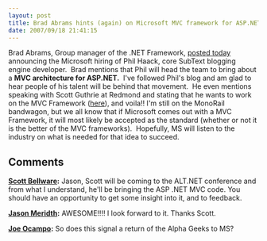 ```yaml
---
layout: post
title: Brad Abrams hints (again) on Microsoft MVC framework for ASP.NET and Phil Haack will head it up
date: 2007/09/18 21:41:15
---
```



Brad Abrams, Group manager of the .NET Framework, [posted today](http://blogs.msdn.com/brada/archive/2007/09/18/phil-haack-joins-the-ranks.aspx) announcing the Microsoft hiring of Phil Haack, core SubText blogging engine developer.  Brad mentions that Phil will head the team to bring about a **MVC architecture for ASP.NET.**  I've followed Phil's blog and am glad to hear people of his talent will be behind that movement.  He even mentions speaking with Scott Guthrie at Redmond and stating that he wants to work on the MVC Framework ([here](http://haacked.com/archive/2007/09/17/why-is-microsoft-removing-my-mvp-status.aspx)), and voila!! I'm still on the MonoRail bandwagon, but we all know that if Microsoft comes out with a MVC Framework, it will most likely be accepted as the standard (whether or not it is the better of the MVC frameworks).  Hopefully, MS will listen to the industry on what is needed for that idea to succeed.

## Comments

**[Scott Bellware](#98 "2007-09-18 23:02:43"):** Jason, Scott will be coming to the ALT.NET conference and from what I understand, he'll be bringing the ASP .NET MVC code. You should have an opportunity to get some insight into it, and to feedback.

**[Jason Meridth](#99 "2007-09-18 23:10:51"):** AWESOME!!!! I look forward to it. Thanks Scott.

**[Joe Ocampo](#100 "2007-09-18 23:19:08"):** So does this signal a return of the Alpha Geeks to MS?

